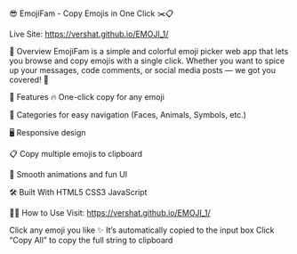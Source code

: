 😎 EmojiFam - Copy Emojis in One Click ✂️📋

Live Site: https://vershat.github.io/EMOJI_1/

🎯 Overview
EmojiFam is a simple and colorful emoji picker web app that lets you browse and copy emojis with a single click. Whether you want to spice up your messages, code comments, or social media posts — we got you covered! 🎉

🚀 Features
🔥 One-click copy for any emoji

🧠 Categories for easy navigation (Faces, Animals, Symbols, etc.)

🖥️ Responsive design

📋 Copy multiple emojis to clipboard

🎨 Smooth animations and fun UI

🛠️ Built With
HTML5
CSS3
JavaScript

👩‍💻 How to Use
Visit: https://vershat.github.io/EMOJI_1/

Click any emoji you like ✨
It’s automatically copied to the input box
Click “Copy All” to copy the full string to clipboard

